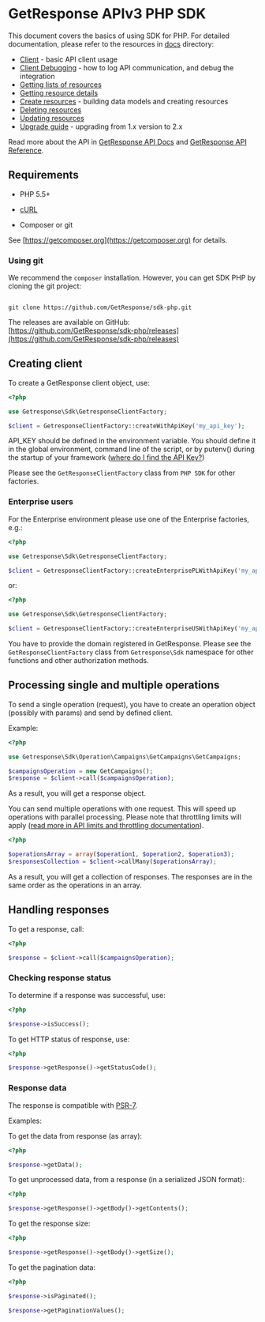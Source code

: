 # GetResponse APIv3 PHP SDK

This document covers the basics of using SDK for PHP. For detailed documentation, please refer to the resources in [docs](docs) directory:

* [Client](docs/lib/client.md) - basic API client usage
* [Client Debugging](docs/lib/client_debugging.md) - how to log API communication, and debug the integration
* [Getting lists of resources](docs/lib/get_list_of_resources.md)
* [Getting resource details](docs/lib/get_resource_details.md)
* [Create resources](docs/lib/create_resource.md) - building data models and creating resources
* [Deleting resources](docs/lib/delete_resource.md)
* [Updating resources](docs/lib/update_resource.md)
* [Upgrade guide](UPGRADING.md) - upgrading from 1.x version to 2.x

Read more about the API in [GetResponse API Docs](https://apidocs.getresponse.com/v3) and [GetResponse API Reference](https://apireference.getresponse.com/).

## Requirements

* PHP 5.5+

* [cURL](https://secure.php.net/manual/en/book.curl.php)

* Composer or git

See [https://getcomposer.org](https://getcomposer.org) for details.

### Using git

We recommend the `composer` installation. However, you can get SDK PHP by cloning the git project:

```

git clone https://github.com/GetResponse/sdk-php.git

```

The releases are available on GitHub: [https://github.com/GetResponse/sdk-php/releases](https://github.com/GetResponse/sdk-php/releases)

## Creating client

To create a GetResponse client object, use:

```php
<?php

use Getresponse\Sdk\GetresponseClientFactory;

$client = GetresponseClientFactory::createWithApiKey('my_api_key');

```

API_KEY should be defined in the environment variable. You should define it in the global environment, command line of the script, or by putenv() during the startup of your framework ([where do I find the API Key?](https://www.getresponse.com/help/integrations-and-api/where-do-i-find-the-api-key.html))

Please see the `GetResponseClientFactory` class from `PHP SDK` for other factories.

### Enterprise users

For the Enterprise environment please use one of the Enterprise factories, e.g.:

```php
<?php

use Getresponse\Sdk\GetresponseClientFactory;

$client = GetresponseClientFactory::createEnterprisePLWithApiKey('my_api_key', 'myexampledomain.com');

```
or:

```php
<?php

use Getresponse\Sdk\GetresponseClientFactory;

$client = GetresponseClientFactory::createEnterpriseUSWithApiKey('my_api_key', 'myexampledomain.com');

```

You have to provide the domain registered in GetResponse. Please see the `GetResponseClientFactory` class from `Getresponse\Sdk` namespace for other functions and other authorization methods.

## Processing single and multiple operations

To send a single operation (request), you have to create an operation object (possibly with params) and send by defined client.

Example:

```php
<?php

use Getresponse\Sdk\Operation\Campaigns\GetCampaigns\GetCampaigns;

$campaignsOperation = new GetCampaigns();
$response = $client->call($campaignsOperation);

```

As a result, you will get a response object.

You can send multiple operations with one request. This will speed up operations with parallel processing. Please note that throttling limits will apply ([read more in API limits and throttling documentation](https://apidocs.getresponse.com/v3/limits)).

```php
<?php

$operationsArray = array($operation1, $operation2, $operation3);
$responsesCollection = $client->callMany($operationsArray);

```

As a result, you will get a collection of responses. The responses are in the same order as the operations in an array.

## Handling responses

To get a response, call:

```php
<?php

$response = $client->call($campaignsOperation);

```

### Checking response status

To determine if a response was successful, use:

```php
<?php

$response->isSuccess();

```

To get HTTP status of response, use:

```php
<?php

$response->getResponse()->getStatusCode();

```

### Response data

The response is compatible with [PSR-7](https://www.php-fig.org/psr/psr-7/).


Examples:

To get the data from response (as array):

```php
<?php

$response->getData();

```

To get unprocessed data, from a response (in a serialized JSON format):

```php
<?php

$response->getResponse()->getBody()->getContents();

```

To get the response size:

```php
<?php

$response->getResponse()->getBody()->getSize();

```

To get the pagination data:

```php
<?php

$response->isPaginated();

$response->getPaginationValues();

```
